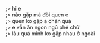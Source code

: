 ;> hi e<br>
;> nào gặp mà đòi quen e<br>
;> quen ko gặp a chán quá<br>
;> e vẫn ăn ngon ngủ phẻ chứ<br>
;> lâu quá mình ko gặp nhau ở ngoài
